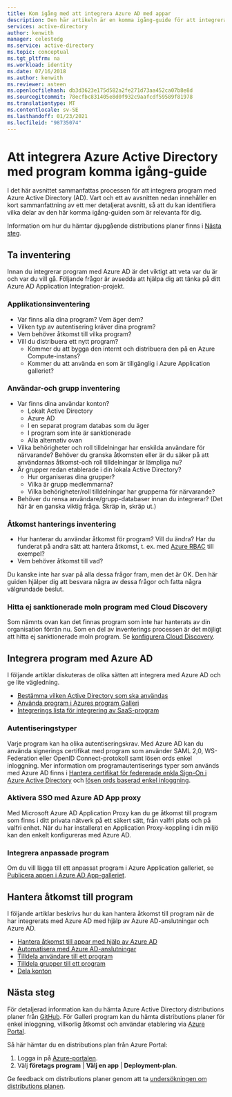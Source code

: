 ```yaml
---
title: Kom igång med att integrera Azure AD med appar
description: Den här artikeln är en komma igång-guide för att integrera Azure Active Directory (AD) med lokala program och moln program.
services: active-directory
author: kenwith
manager: celestedg
ms.service: active-directory
ms.topic: conceptual
ms.tgt_pltfrm: na
ms.workload: identity
ms.date: 07/16/2018
ms.author: kenwith
ms.reviewer: asteen
ms.openlocfilehash: db3d3623e175d582a2fe271d73aa452ca07b8e8d
ms.sourcegitcommit: 78ecfbc831405e8d0f932c9aafcdf59589f81978
ms.translationtype: MT
ms.contentlocale: sv-SE
ms.lasthandoff: 01/23/2021
ms.locfileid: "98735074"
---
```

# <a name="integrating-azure-active-directory-with-applications-getting-started-guide"></a>Att integrera Azure Active Directory med program komma igång-guide

I det här avsnittet sammanfattas processen för att integrera program med Azure Active Directory (AD). Vart och ett av avsnitten nedan innehåller en kort sammanfattning av ett mer detaljerat avsnitt, så att du kan identifiera vilka delar av den här komma igång-guiden som är relevanta för dig.

Information om hur du hämtar djupgående distributions planer finns i [Nästa steg](#next-steps).

## <a name="take-inventory"></a>Ta inventering
Innan du integrerar program med Azure AD är det viktigt att veta var du är och var du vill gå.  Följande frågor är avsedda att hjälpa dig att tänka på ditt Azure AD Application Integration-projekt.

### <a name="application-inventory"></a>Applikationsinventering
* Var finns alla dina program? Vem äger dem?
* Vilken typ av autentisering kräver dina program?
* Vem behöver åtkomst till vilka program?
* Vill du distribuera ett nytt program?
  * Kommer du att bygga den internt och distribuera den på en Azure Compute-instans?
  * Kommer du att använda en som är tillgänglig i Azure Application galleriet?

### <a name="user-and-group-inventory"></a>Användar-och grupp inventering
* Var finns dina användar konton?
  * Lokalt Active Directory
  * Azure AD
  * I en separat program databas som du äger
  * I program som inte är sanktionerade
  * Alla alternativ ovan
* Vilka behörigheter och roll tilldelningar har enskilda användare för närvarande? Behöver du granska åtkomsten eller är du säker på att användarnas åtkomst-och roll tilldelningar är lämpliga nu?
* Är grupper redan etablerade i din lokala Active Directory?
  * Hur organiseras dina grupper?
  * Vilka är grupp medlemmarna?
  * Vilka behörigheter/roll tilldelningar har grupperna för närvarande?
* Behöver du rensa användare/grupp-databaser innan du integrerar?  (Det här är en ganska viktig fråga. Skräp in, skräp ut.)

### <a name="access-management-inventory"></a>Åtkomst hanterings inventering
* Hur hanterar du användar åtkomst för program? Vill du ändra?  Har du funderat på andra sätt att hantera åtkomst, t. ex. med [Azure RBAC](../../role-based-access-control/role-assignments-portal.md) till exempel?
* Vem behöver åtkomst till vad?

Du kanske inte har svar på alla dessa frågor fram, men det är OK.  Den här guiden hjälper dig att besvara några av dessa frågor och fatta några välgrundade beslut.

### <a name="find-unsanctioned-cloud-applications-with-cloud-discovery"></a>Hitta ej sanktionerade moln program med Cloud Discovery

Som nämnts ovan kan det finnas program som inte har hanterats av din organisation förrän nu.  Som en del av inventerings processen är det möjligt att hitta ej sanktionerade moln program. Se [konfigurera Cloud Discovery](/cloud-app-security/set-up-cloud-discovery).

## <a name="integrating-applications-with-azure-ad"></a>Integrera program med Azure AD
I följande artiklar diskuteras de olika sätten att integrera med Azure AD och ge lite vägledning.

* [Bestämma vilken Active Directory som ska användas](../fundamentals/active-directory-whatis.md)
* [Använda program i Azures program Galleri](what-is-single-sign-on.md)
* [Integrerings lista för integrering av SaaS-program](../saas-apps/tutorial-list.md)

### <a name="authentication-types"></a>Autentiseringstyper
Varje program kan ha olika autentiseringskrav. Med Azure AD kan du använda signerings certifikat med program som använder SAML 2,0, WS-Federation eller OpenID Connect-protokoll samt lösen ords enkel inloggning. Mer information om programautentiserings typer som används med Azure AD finns i [Hantera certifikat för federerade enkla Sign-On i Azure Active Directory](manage-certificates-for-federated-single-sign-on.md) och [lösen ords baserad enkel inloggning](what-is-single-sign-on.md).

### <a name="enabling-sso-with-azure-ad-app-proxy"></a>Aktivera SSO med Azure AD App proxy
Med Microsoft Azure AD Application Proxy kan du ge åtkomst till program som finns i ditt privata nätverk på ett säkert sätt, från valfri plats och på valfri enhet. När du har installerat en Application Proxy-koppling i din miljö kan den enkelt konfigureras med Azure AD.

### <a name="integrating-custom-applications"></a>Integrera anpassade program
Om du vill lägga till ett anpassat program i Azure Application galleriet, se [Publicera appen i Azure AD App-galleriet](../develop/v2-howto-app-gallery-listing.md).

## <a name="managing-access-to-applications"></a>Hantera åtkomst till program
I följande artiklar beskrivs hur du kan hantera åtkomst till program när de har integrerats med Azure AD med hjälp av Azure AD-anslutningar och Azure AD.

* [Hantera åtkomst till appar med hjälp av Azure AD](what-is-access-management.md)
* [Automatisera med Azure AD-anslutningar](../app-provisioning/user-provisioning.md)
* [Tilldela användare till ett program](./assign-user-or-group-access-portal.md)
* [Tilldela grupper till ett program](./assign-user-or-group-access-portal.md)
* [Dela konton](../enterprise-users/users-sharing-accounts.md)

## <a name="next-steps"></a>Nästa steg
För detaljerad information kan du hämta Azure Active Directory distributions planer från [GitHub](../fundamentals/active-directory-deployment-plans.md). För Galleri program kan du hämta distributions planer för enkel inloggning, villkorlig åtkomst och användar etablering via [Azure Portal](https://portal.azure.com). 

Så här hämtar du en distributions plan från Azure Portal:

1. Logga in på [Azure-portalen](https://portal.azure.com).
2. Välj **företags program**  |  **Välj en app**  |  **Deployment-plan**.

Ge feedback om distributions planer genom att ta [undersökningen om distributions planen](https://aka.ms/DeploymentPlanFeedback).